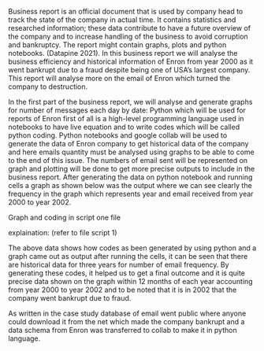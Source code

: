 Business report is an official document that is used by company head to track the state of the company in actual time. It contains statistics and researched information; these data contribute to have a future overview of the company and to increase handling of the business to avoid corruption and bankruptcy. The report might contain graphs, plots and python notebooks. (Datapine 2021). In this business report we will analyse the business efficiency and historical information of Enron from year 2000 as it went bankrupt due to a fraud despite being one of USA’s largest company. This report will analyse more on the email of Enron which turned the company to destruction.



In the first part of the business report, we will analyse and generate graphs for number of messages each day by date: 
Python which will be used for reports of Enron first of all is a high-level programming language used in notebooks to have live equation and to write codes which will be called python coding.
Python notebooks and google collab will be used to generate the data of Enron company to get historical data of the company and here emails quantity must be analysed using graphs to be able to come to the end of this issue. The numbers of email sent will be represented on graph and plotting will be done to get more precise outputs to include in the business report.
After generating the data on python notebook and running cells a graph as shown below was the output where we can see clearly the frequency in the graph which represents year and email received from year 2000 to year 2002.

Graph and coding in script one file 

explaination: (refer to file script 1)

The above data shows how codes as been generated by using python and a graph came out as output after running the cells, it can be seen that there are historical data for three years for number of email frequency. By generating these codes, it helped us to get a final outcome and it is quite precise data shown on the graph within 12 months of each year accounting from year 2000 to year 2002 and to be noted that it is in 2002 that the company went bankrupt due to fraud.

As written in the case study database of email went public where anyone could download it from the net which made the company bankrupt  and a data schema from Enron was transferred to collab to make it in python language.

